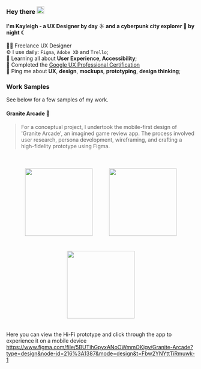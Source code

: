 ### Hey there <img src = "https://raw.githubusercontent.com/MartinHeinz/MartinHeinz/master/wave.gif" width = 20px>

#### I'm Kayleigh - a UX Designer by day ☼ and a cyberpunk city explorer 👾 by night ☾

👩‍💻 Freelance UX Designer<br>
⚙️ I use daily: `Figma`, `Adobe XD` and `Trello`;<br>
🌱 Learning all about **User Experience, Accessibility**;<br>
📝 Completed the [Google UX Professional Certification](https://www.coursera.org/professional-certificates/google-ux-design)<br>
💬 Ping me about **UX**, **design**, **mockups**, **prototyping**, **design thinking**;<br>


### Work Samples

See below for a few samples of my work.

#### Granite Arcade 👾 

> For a conceptual project, I undertook the mobile-first design of 'Granite Arcade', an imagined game review app. The process involved user research, persona development, wireframing, and crafting a high-fidelity prototype using Figma.
<br>
<div align="center">
  <img src="https://github.com/kaygaughan/kaygaughan/assets/47720610/275d1039-27b7-4b15-a69d-f7d3b13be4a4" width="180px" style="margin: 20px"/>
  <img src="https://github.com/kaygaughan/kaygaughan/assets/47720610/6f62dc93-2d2b-43f9-97b4-08a392fe6a2d" width="180px" style="margin: 20px"/>
  <img src="https://github.com/kaygaughan/kaygaughan/assets/47720610/e4815968-cae1-4b0b-9028-763d99803b49" width="180px" style="margin: 20px"/>
</div>

Here you can view the Hi-Fi prototype and click through the app to experience it on a mobile device  
https://www.figma.com/file/5BUTihGpyxANoOWmmOKigv/Granite-Arcade?type=design&node-id=216%3A1387&mode=design&t=Fbw2YNYttTiRmuwk-1
